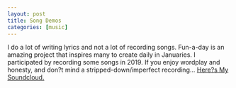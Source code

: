 ```yaml
---
layout: post
title: Song Demos
categories: [music]
---
```


I do a lot of writing lyrics and not a lot of recording songs. Fun-a-day is an amazing project that inspires many to create daily in Januaries. I participated by recording some songs in 2019. If you enjoy wordplay and honesty, and don?t mind a stripped-down/imperfect recording... [Here?s My Soundcloud.](https://soundcloud.com/noattractions)